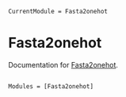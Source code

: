 ```@meta
CurrentModule = Fasta2onehot
```

# Fasta2onehot

Documentation for [Fasta2onehot](https://github.com/kchu25/Fasta2onehot.jl).

```@index
```

```@autodocs
Modules = [Fasta2onehot]
```
